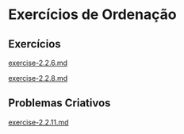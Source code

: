 # Exercícios de Ordenação

## Exercícios

[exercise-2.2.6.md](./Exercises/exercise-2.2.6.md)

[exercise-2.2.8.md](./Exercises/exercise-2.2.8.md)

## Problemas Criativos
[exercise-2.2.11.md](./CreativeProblems/ImprovedMerge.java)